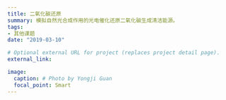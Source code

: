```yaml
---
title: 二氧化碳还原
summary: 模拟自然光合成作用的光电催化还原二氧化碳生成清洁能源。
tags:
- 其他课题
date: "2019-03-10"

# Optional external URL for project (replaces project detail page).
external_link: 

image:
  caption: # Photo by Yongji Guan
  focal_point: Smart
---
```

